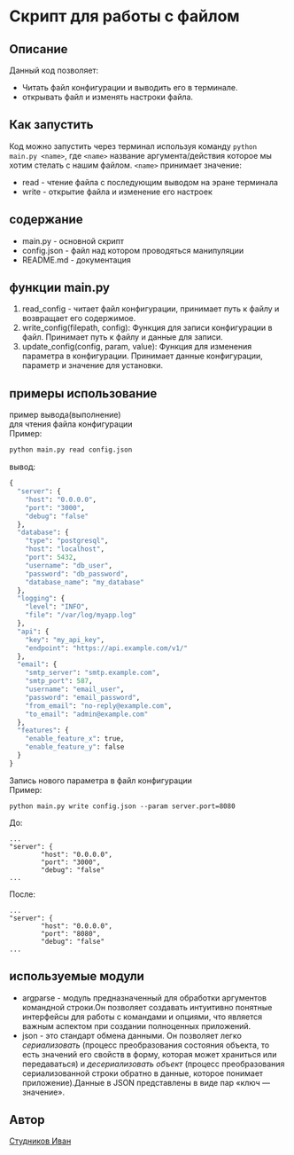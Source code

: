 # Скрипт для работы с файлом

## Описание
Данный код позволяет:
- Читать файл конфигурации и выводить его в терминале.
- открывать файл и изменять настроки файла.

## Как запустить
Код можно запустить через терминал используя команду `python main.py <name>`, где `<name>` название аргумента/действия которое мы хотим стелать с нашим файлом. `<name>` принимает значение:
- read - чтение файла с последующим выводом на эране терминала
- write - открытие файла и изменение его настроек

## содержание
- main.py - основной скрипт
- config.json - файл над котором проводяться манипуляции
- README.md - документация
## функции main.py

1. read_config - читает файл конфигурации, принимает путь к файлу и возвращает его содержимое.
2. write_config(filepath, config): Функция для записи конфигурации в файл. Принимает путь к файлу и данные для записи.
3.  update_config(config, param, value): Функция для изменения параметра в конфигурации. Принимает данные конфигурации, параметр и значение для установки.
## примеры использование
пример вывода(выполнение)\
для чтения файла конфигурации\
Пример: 
```python
python main.py read config.json
```
вывод:
```python
{
  "server": {
    "host": "0.0.0.0",
    "port": "3000",
    "debug": "false"
  },
  "database": {
    "type": "postgresql",
    "host": "localhost",
    "port": 5432,
    "username": "db_user",
    "password": "db_password",
    "database_name": "my_database"
  },
  "logging": {
    "level": "INFO",
    "file": "/var/log/myapp.log"
  },
  "api": {
    "key": "my_api_key",
    "endpoint": "https://api.example.com/v1/"
  },
  "email": {
    "smtp_server": "smtp.example.com",
    "smtp_port": 587,
    "username": "email_user",
    "password": "email_password",
    "from_email": "no-reply@example.com",
    "to_email": "admin@example.com"
  },
  "features": {
    "enable_feature_x": true,
    "enable_feature_y": false
  }
}

```
Запись нового параметра в файл конфигурации\
Пример:
```
python main.py write config.json --param server.port=8080
```
До:
```
...
"server": {
        "host": "0.0.0.0",
        "port": "3000",
        "debug": "false"
...
```
После:
```
...
"server": {
        "host": "0.0.0.0",
        "port": "8080",
        "debug": "false"
...
```


##  используемые модули
-   argparse - модуль предназначенный для обработки аргументов командной строки.Он позволяет создавать интуитивно понятные интерфейсы для работы с командами и опциями, что является важным аспектом при создании полноценных приложений.
- json - это стандарт обмена данными. Он позволяет легко *сериализовать* (процесс преобразования состояния объекта, то есть значений его свойств в форму, которая может храниться или передаваться) и *десериализовать объект* (процесс преобразования сериализованной строки обратно в данные, которое понимает приложение).Данные в JSON представлены в виде пар «ключ — значение».
## Aвтор
[Студников Иван](https://github.com/Proo100LinkEFK "GitHub")
